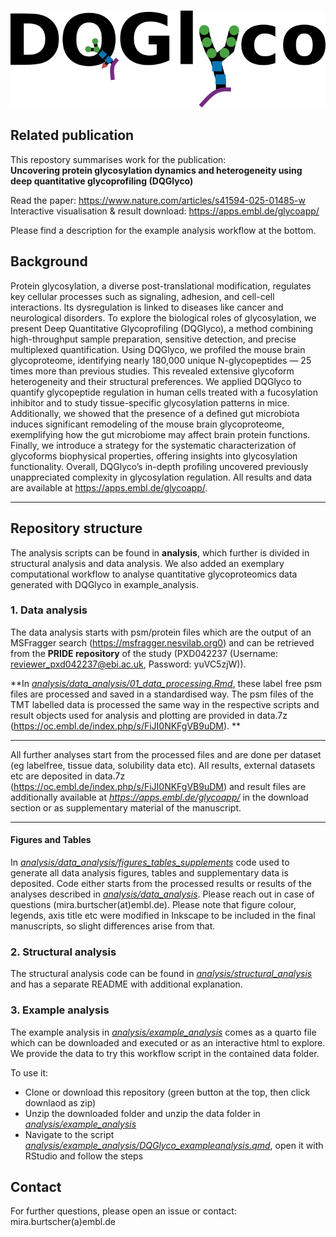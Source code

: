 #



![Repository summarising all analysis related to the DQGlyco paper.](DQGlyco_logopng.png)

## Related publication

This repostory summarises work for the publication:\
**Uncovering protein glycosylation dynamics and heterogeneity using deep quantitative glycoprofiling (DQGlyco)**

Read the paper: https://www.nature.com/articles/s41594-025-01485-w \
Interactive visualisation & result download: https://apps.embl.de/glycoapp/ 

Please find a description for the example analysis workflow at the bottom.

## Background

Protein glycosylation, a diverse post-translational modification, regulates key cellular processes such as signaling, adhesion, and cell-cell interactions. Its dysregulation is linked to diseases like cancer and neurological disorders. To explore the biological roles of glycosylation, we present Deep Quantitative Glycoprofiling (DQGlyco), a method combining high-throughput sample preparation, sensitive detection, and precise multiplexed quantification. Using DQGlyco, we profiled the mouse brain glycoproteome, identifying nearly 180,000 unique N-glycopeptides — 25 times more than previous studies. This revealed extensive glycoform heterogeneity and their structural preferences. We applied DQGlyco to quantify glycopeptide regulation in human cells treated with a fucosylation inhibitor and to study tissue-specific glycosylation patterns in mice. Additionally, we showed that the presence of a defined gut microbiota induces significant remodeling of the mouse brain glycoproteome, exemplifying how the gut microbiome may affect brain protein functions. Finally, we introduce a strategy for the systematic characterization of glycoforms biophysical properties, offering insights into glycosylation functionality. Overall, DQGlyco’s in-depth profiling uncovered previously unappreciated complexity in glycosylation regulation. All results and data are available at https://apps.embl.de/glycoapp/.

---

## Repository structure

The analysis scripts can be found in **analysis**, which further is divided in structural analysis and data analysis. We also added an exemplary computational workflow to analyse quantitative glycoproteomics data generated with DQGlyco in example_analysis.


### 1. Data analysis

The data analysis starts with psm/protein files which are the output of an MSFragger search (https://msfragger.nesvilab.org0) and can be retrieved from the **PRIDE repository** of the study (PXD042237 (Username: reviewer_pxd042237@ebi.ac.uk,  Password: yuVC5zjW)). 

**In [*analysis/data_analysis/01_data_processing.Rmd*](analysis/data_analysis/01_data_processing.Rmd), these label free psm files are processed and saved in a standardised way. The psm files of the TMT labelled data is processed the same way in the respective scripts and result objects used for analysis and plotting are provided in data.7z (https://oc.embl.de/index.php/s/FiJI0NKFgVB9uDM). ** 

---

All further analyses start from the processed files and are done per dataset (eg labelfree, tissue data, solubility data etc). All results, external datasets etc are deposited in data.7z (https://oc.embl.de/index.php/s/FiJI0NKFgVB9uDM) and result files are additionally available at *https://apps.embl.de/glycoapp/* in the download section or as supplementary material of the manuscript.

---


#### Figures and Tables

In [*analysis/data_analysis/figures_tables_supplements*](analysis/data_analysis/figures_tables_supplements) code used to generate all data analysis figures, tables and supplementary data is deposited. Code either starts from the processed results or results of the analyses described in [*analysis/data_analysis*](analysis/data_analysis). Please reach out in case of questions (mira.burtscher(at)embl.de). Please note that figure colour, legends, axis title etc were modified in Inkscape to be included in the final manuscripts, so slight differences arise from that.

### 2. Structural analysis

The structural analysis code can be found in [*analysis/structural_analysis*](analysis/structural_analysis) and has a separate README with additional explanation.

### 3. Example analysis

The example analysis in [*analysis/example_analysis*](analysis/example_analysis) comes as a quarto file which can be downloaded and executed or as an interactive html to explore. We provide the data to try this workflow script in the contained data folder.

To use it:
- Clone or download this repository (green button at the top, then click downlaod as zip) 
- Unzip the downloaded folder and unzip the data folder in  [*analysis/example_analysis*](analysis/example_analysis) 
- Navigate to the script [*analysis/example_analysis/DQGlyco_exampleanalysis.qmd*](analysis/example_analysis/DQGlyco_exampleanalysis.qmd), open it with RStudio and follow the steps 

## Contact

For further questions, please open an issue or contact: mira.burtscher(a)embl.de


